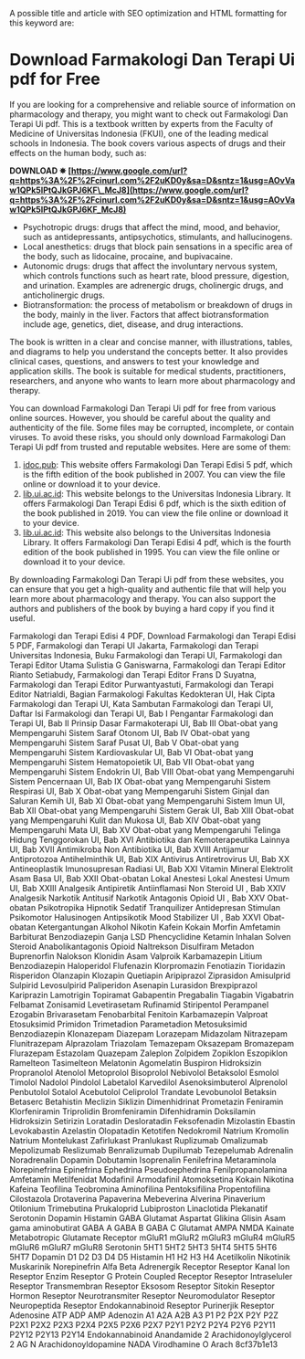 A possible title and article with SEO optimization and HTML formatting for this keyword are:  
# Download Farmakologi Dan Terapi Ui pdf for Free
 
If you are looking for a comprehensive and reliable source of information on pharmacology and therapy, you might want to check out Farmakologi Dan Terapi Ui pdf. This is a textbook written by experts from the Faculty of Medicine of Universitas Indonesia (FKUI), one of the leading medical schools in Indonesia. The book covers various aspects of drugs and their effects on the human body, such as:
 
**DOWNLOAD ✵ [https://www.google.com/url?q=https%3A%2F%2Fcinurl.com%2F2uKD0y&sa=D&sntz=1&usg=AOvVaw1QPk5IPtQJkGPJ6KF\_McJ8](https://www.google.com/url?q=https%3A%2F%2Fcinurl.com%2F2uKD0y&sa=D&sntz=1&usg=AOvVaw1QPk5IPtQJkGPJ6KF_McJ8)**


 
- Psychotropic drugs: drugs that affect the mind, mood, and behavior, such as antidepressants, antipsychotics, stimulants, and hallucinogens.
- Local anesthetics: drugs that block pain sensations in a specific area of the body, such as lidocaine, procaine, and bupivacaine.
- Autonomic drugs: drugs that affect the involuntary nervous system, which controls functions such as heart rate, blood pressure, digestion, and urination. Examples are adrenergic drugs, cholinergic drugs, and anticholinergic drugs.
- Biotransformation: the process of metabolism or breakdown of drugs in the body, mainly in the liver. Factors that affect biotransformation include age, genetics, diet, disease, and drug interactions.

The book is written in a clear and concise manner, with illustrations, tables, and diagrams to help you understand the concepts better. It also provides clinical cases, questions, and answers to test your knowledge and application skills. The book is suitable for medical students, practitioners, researchers, and anyone who wants to learn more about pharmacology and therapy.
 
You can download Farmakologi Dan Terapi Ui pdf for free from various online sources. However, you should be careful about the quality and authenticity of the file. Some files may be corrupted, incomplete, or contain viruses. To avoid these risks, you should only download Farmakologi Dan Terapi Ui pdf from trusted and reputable websites. Here are some of them:

1. [idoc.pub](https://idoc.pub/documents/farmakologi-dan-terapi-edisi-5pdf-jlkqq70vd0l5): This website offers Farmakologi Dan Terapi Edisi 5 pdf, which is the fifth edition of the book published in 2007. You can view the file online or download it to your device.
2. [lib.ui.ac.id](https://lib.ui.ac.id/detail?id=20507652&lokasi=lokal): This website belongs to the Universitas Indonesia Library. It offers Farmakologi Dan Terapi Edisi 6 pdf, which is the sixth edition of the book published in 2019. You can view the file online or download it to your device.
3. [lib.ui.ac.id](https://lib.ui.ac.id/detail?id=141359): This website also belongs to the Universitas Indonesia Library. It offers Farmakologi Dan Terapi Edisi 4 pdf, which is the fourth edition of the book published in 1995. You can view the file online or download it to your device.

By downloading Farmakologi Dan Terapi Ui pdf from these websites, you can ensure that you get a high-quality and authentic file that will help you learn more about pharmacology and therapy. You can also support the authors and publishers of the book by buying a hard copy if you find it useful.
 
Farmakologi dan Terapi Edisi 4 PDF,  Download Farmakologi dan Terapi Edisi 5 PDF,  Farmakologi dan Terapi UI Jakarta,  Farmakologi dan Terapi Universitas Indonesia,  Buku Farmakologi dan Terapi UI,  Farmakologi dan Terapi Editor Utama Sulistia G Ganiswarna,  Farmakologi dan Terapi Editor Rianto Setiabudy,  Farmakologi dan Terapi Editor Frans D Suyatna,  Farmakologi dan Terapi Editor Purwantyastuti,  Farmakologi dan Terapi Editor Natrialdi,  Bagian Farmakologi Fakultas Kedokteran UI,  Hak Cipta Farmakologi dan Terapi UI,  Kata Sambutan Farmakologi dan Terapi UI,  Daftar Isi Farmakologi dan Terapi UI,  Bab I Pengantar Farmakologi dan Terapi UI,  Bab II Prinsip Dasar Farmakoterapi UI,  Bab III Obat-obat yang Mempengaruhi Sistem Saraf Otonom UI,  Bab IV Obat-obat yang Mempengaruhi Sistem Saraf Pusat UI,  Bab V Obat-obat yang Mempengaruhi Sistem Kardiovaskular UI,  Bab VI Obat-obat yang Mempengaruhi Sistem Hematopoietik UI,  Bab VII Obat-obat yang Mempengaruhi Sistem Endokrin UI,  Bab VIII Obat-obat yang Mempengaruhi Sistem Pencernaan UI,  Bab IX Obat-obat yang Mempengaruhi Sistem Respirasi UI,  Bab X Obat-obat yang Mempengaruhi Sistem Ginjal dan Saluran Kemih UI,  Bab XI Obat-obat yang Mempengaruhi Sistem Imun UI,  Bab XII Obat-obat yang Mempengaruhi Sistem Gerak UI,  Bab XIII Obat-obat yang Mempengaruhi Kulit dan Mukosa UI,  Bab XIV Obat-obat yang Mempengaruhi Mata UI,  Bab XV Obat-obat yang Mempengaruhi Telinga Hidung Tenggorokan UI,  Bab XVI Antibiotika dan Kemoterapeutika Lainnya UI,  Bab XVII Antimikroba Non Antibiotika UI,  Bab XVIII Antijamur Antiprotozoa Antihelminthik UI,  Bab XIX Antivirus Antiretrovirus UI,  Bab XX Antineoplastik Imunosupresan Radiasi UI,  Bab XXI Vitamin Mineral Elektrolit Asam Basa UI,  Bab XXII Obat-obatan Lokal Anestesi Lokal Anestesi Umum UI,  Bab XXIII Analgesik Antipiretik Antiinflamasi Non Steroid UI ,  Bab XXIV Analgesik Narkotik Antitusif Narkotik Antagonis Opioid UI ,  Bab XXV Obat-obatan Psikotropika Hipnotik Sedatif Tranquilizer Antidepresan Stimulan Psikomotor Halusinogen Antipsikotik Mood Stabilizer UI ,  Bab XXVI Obat-obatan Ketergantungan Alkohol Nikotin Kafein Kokain Morfin Amfetamin Barbiturat Benzodiazepin Ganja LSD Phencyclidine Ketamin Inhalan Solven Steroid Anabolikantagonis Opioid Naltrekson Disulfiram Metadon Buprenorfin Nalokson Klonidin Asam Valproik Karbamazepin Litium Benzodiazepin Haloperidol Flufenazin Klorpromazin Fenotiazin Tioridazin Risperidon Olanzapin Klozapin Quetiapin Aripiprazol Ziprasidon Amisulprid Sulpirid Levosulpirid Paliperidon Asenapin Lurasidon Brexpiprazol Kariprazin Lamotrigin Topiramat Gabapentin Pregabalin Tiagabin Vigabatrin Felbamat Zonisamid Levetirasetam Rufinamid Stiripentol Perampanel Ezogabin Brivarasetam Fenobarbital Fenitoin Karbamazepin Valproat Etosuksimid Primidon Trimetadion Parametadion Metosuksimid Benzodiazepin Klonazepam Diazepam Lorazepam Midazolam Nitrazepam Flunitrazepam Alprazolam Triazolam Temazepam Oksazepam Bromazepam Flurazepam Estazolam Quazepam Zaleplon Zolpidem Zopiklon Eszopiklon Ramelteon Tasimelteon Melatonin Agomelatin Buspiron Hidroksizin Propranolol Atenolol Metoprolol Bisoprolol Nebivolol Betaksolol Esmolol Timolol Nadolol Pindolol Labetalol Karvedilol Asenoksimbuterol Alprenolol Penbutolol Sotalol Acebutolol Celiprolol Trandate Levobunolol Betaksin Betaserc Betahistin Meclizin Siklizin Dimenhidrinat Prometazin Feniramin Klorfeniramin Triprolidin Bromfeniramin Difenhidramin Doksilamin Hidroksizin Setirizin Loratadin Desloratadin Feksofenadin Mizolastin Ebastin Levokabastin Azelastin Olopatadin Ketotifen Nedokromil Natrium Kromolin Natrium Montelukast Zafirlukast Pranlukast Ruplizumab Omalizumab Mepolizumab Reslizumab Benralizumab Dupilumab Tezepelumab Adrenalin Noradrenalin Dopamin Dobutamin Isoprenalin Fenilefrina Metaraminola Norepinefrina Epinefrina Ephedrina Pseudoephedrina Fenilpropanolamina Amfetamin Metilfenidat Modafinil Armodafinil Atomoksetina Kokain Nikotina Kafeina Teofilina Teobromina Aminofilina Pentoksifilina Propentofilina Cilostazola Drotaverina Papaverina Mebeverina Alverina Pinaverium Otilonium Trimebutina Prukaloprid Lubiproston Linaclotida Plekanatif Serotonin Dopamin Histamin GABA Glutamat Aspartat Glikina Glisin Asam gama aminobutirat GABA A GABA B GABA C Glutamat AMPA NMDA Kainate Metabotropic Glutamate Receptor mGluR1 mGluR2 mGluR3 mGluR4 mGluR5 mGluR6 mGluR7 mGluR8 Serotonin 5HT1 5HT2 5HT3 5HT4 5HT5 5HT6 5HT7 Dopamin D1 D2 D3 D4 D5 Histamin H1 H2 H3 H4 Acetilkolin Nikotinik Muskarinik Norepinefrin Alfa Beta Adrenergik Receptor Reseptor Kanal Ion Reseptor Enzim Reseptor G Protein Coupled Receptor Reseptor Intraseluler Reseptor Transmembran Reseptor Eksosom Reseptor Sitokin Reseptor Hormon Reseptor Neurotransmiter Reseptor Neuromodulator Reseptor Neuropeptida Reseptor Endokannabinoid Reseptor Purinerjik Reseptor Adenosine ATP ADP AMP Adenozin A1 A2A A2B A3 P1 P2 P2X P2Y P2Z P2X1 P2X2 P2X3 P2X4 P2X5 P2X6 P2X7 P2Y1 P2Y2 P2Y4 P2Y6 P2Y11 P2Y12 P2Y13 P2Y14 Endokannabinoid Anandamide 2 Arachidonoylglycerol 2 AG N Arachidonoyldopamine NADA Virodhamine O Arach
 8cf37b1e13
 
